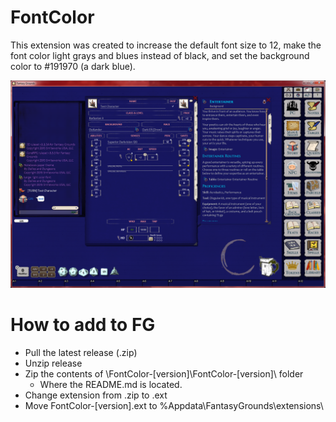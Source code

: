 # FontColor
This extension was created to increase the default font size to 12, make the font color light grays and blues instead of black, and set the background color to #191970 (a dark blue).

![Preview Image](https://github.com/lambersond/FontColor/blob/master/FG_Lighting_Blue.png)

# How to add to FG
- Pull the latest release (.zip)
- Unzip release
- Zip the contents of \FontColor-[version]\FontColor-[version]\ folder
  - Where the README.md is located.
- Change extension from .zip to .ext
- Move FontColor-[version].ext to %Appdata\FantasyGrounds\extensions\
